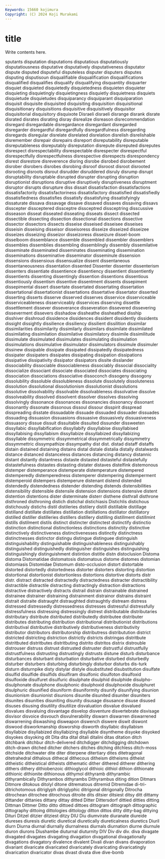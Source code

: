 ```yaml
---
Keywords: 15660 kojimura
Copyright: (C) 2024 Koji Murakami
---
```


# title

Write contents here.



sputants disputation disputations disputatious disputatiously disputatiousness disputative disputatively disputativeness disputator
dispute disputed disputeful disputeless disputer disputers disputes disputing disputisoun disqualifiable
disqualification disqualifications disqualified disqualifies disqualify disqualifying disquantity disquarter disquiet disquieted
disquietedly disquietedness disquieten disquieter disquieting disquietingly disquietingness disquietly disquietness disquiets
disquietude disquietudes disquiparancy disquiparant disquiparation disquisit disquisite disquisited disquisiting disquisition
disquisitional disquisitionary disquisitions disquisitive disquisitively disquisitor disquisitorial disquisitory disquixote Disraeli
disraeli disrange disrank disrate disrated disrates disrating disray disrealize disreason
disrecommendation disregard disregardable disregardance disregardant disregarded disregarder disregardful disregardfully disregardfulness
disregarding disregards disregular disrelate disrelated disrelation disrelish disrelishable disremember disrepair
disrepairs disreport disreputability disreputable disreputableness disreputably disreputation disrepute disreputed disreputes
disrespect disrespectability disrespectable disrespecter disrespectful disrespectfully disrespectfulness disrespective disrespects disrespondency
disrest disrestore disreverence disring disrobe disrobed disrobement disrober disrobers disrobes
disrobing disroof disroost disroot disrooted disrooting disroots disrout disrudder disruddered
disruly disrump disrupt disruptability disruptable disrupted disrupter disrupting disruption disruptionist
disruptions disruptive disruptively disruptiveness disruptment disruptor disrupts disrupture diss dissait
dissatisfaction dissatisfactions dissatisfactorily dissatisfactoriness dissatisfactory dissatisfied dissatisfiedly dissatisfiedness dissatisfies dissatisfy
dissatisfying dissatisfyingly dissaturate dissava dissavage dissave dissaved dissaves dissaving dissavs
disscepter dissceptered dissceptre dissceptred dissceptring disscussive disseason disseat disseated disseating
disseats dissect dissected dissectible dissecting dissection dissectional dissections dissective dissector
dissectors dissects disseise disseised disseisee disseises disseisin disseising disseisor disseisoress
disseize disseized disseizee disseizes disseizing disseizor disseizoress disseizure dissel-boom disselboom
dissemblance dissemble dissembled dissembler dissemblers dissembles dissemblies dissembling dissemblingly dissembly
dissemilative disseminate disseminated disseminates disseminating dissemination disseminations disseminative disseminator disseminule
dissension dissensions dissensious dissensualize dissent dissentaneous dissentaneousness dissentation dissented Dissenter
dissenter dissenterism dissenters dissentiate dissentience dissentiency dissentient dissentiently dissentients dissenting
dissentingly dissention dissentions dissentious dissentiously dissentism dissentive dissentment dissents dissepiment
dissepimental dissert dissertate dissertated dissertating dissertation dissertational dissertationist dissertations dissertative
dissertator disserted disserting disserts disserve disserved disserves disservice disserviceable disserviceableness
disserviceably disservices disserving dissettle dissettlement dissever disseverance disseveration dissevered dissevering
disseverment dissevers disshadow dissheathe dissheathed disship disshiver disshroud dissidence dissidences
dissident dissidently dissidents dissight dissightly dissilience dissiliency dissilient dissilition dissimilar
dissimilarities dissimilarity dissimilarly dissimilars dissimilate dissimilated dissimilating dissimilation dissimilative dissimilatory
dissimile dissimilitude dissimulate dissimulated dissimulates dissimulating dissimulation dissimulations dissimulative dissimulator
dissimulators dissimule dissimuler dissinew dissipable dissipate dissipated dissipatedly dissipatedness dissipater
dissipaters dissipates dissipating dissipation dissipations dissipative dissipativity dissipator dissipators dissite
disslander dissociability dissociable dissociableness dissociably dissocial dissociality dissocialize dissociant dissociate
dissociated dissociates dissociating dissociation dissociations dissociative dissoconch dissogeny dissogony dissolubility
dissoluble dissolubleness dissolute dissolutely dissoluteness dissolution dissolutional dissolutionism dissolutionist dissolutions
dissolutive dissolvability dissolvable dissolvableness dissolvative dissolve dissolveability dissolved dissolvent dissolver
dissolves dissolving dissolvingly dissonance dissonances dissonancies dissonancy dissonant dissonantly dissonate
dissonous dissoul dissour disspirit disspread disspreading disstate dissuadable dissuade dissuaded
dissuader dissuades dissuading dissuasion dissuasions dissuasive dissuasively dissuasiveness dissuasory dissue
dissuit dissuitable dissuited dissunder dissweeten dissyllabic dissyllabification dissyllabify dissyllabise dissyllabised
dissyllabising dissyllabism dissyllabize dissyllabized dissyllabizing dissyllable dissymmetric dissymmetrical dissymmetrically dissymmetry
dissymmettric dissympathize dissympathy dist dist. distad distaff distaffs distain distained
distaining distains distal distale distalia distally distalwards distance distanced distanceless
distances distancing distancy distannic distant distantly distantness distaste distasted distasteful
distastefully distastefulness distastes distasting distater distaves distelfink distemonous distemper distemperance
distemperate distemperature distempered distemperedly distemperedness distemperer distempering distemperment distemperoid distempers
distemperure distenant distend distended distendedly distendedness distender distending distends distensibilities
distensibility distensible distensile distension distensions distensive distent distention distentions dister
disterminate disterr disthene disthrall disthrone disthroned disthroning distich distichal distichiasis
Distichlis distichous distichously distichs distil distileries distilery distill distillable distillage
distilland distillate distillates distillation distillations distillator distillatory distilled distiller distilleries
distillers distillery distilling distillment distillmint distills distilment distils distinct distincter
distinctest distinctify distinctio distinction distinctional distinctionless distinctions distinctity distinctive distinctively
distinctiveness distinctivenesses distinctly distinctness distinctnesses distinctor distingu distingue distinguee distinguish
distinguishability distinguishable distinguishableness distinguishably distinguished distinguishedly distinguisher distinguishes distinguishing distinguishingly
distinguishment distintion distitle distn distoclusion Distoma distoma Distomatidae distomatosis distomatous
distome distomes distomian distomiasis Distomidae Distomum disto-occlusion distort distortable distorted
distortedly distortedness distorter distorters distorting distortion distortional distortionist distortionless distortions
distortive distorts distr distr. distract distracted distractedly distractedness distracter distractibility
distractible distractile distracting distractingly distraction distractions distractive distractively distracts distrail
distrain distrainable distrained distrainee distrainer distraining distrainment distrainor distrains distraint
distrait distraite distraught distraughted distraughtly distream distress distressed distressedly distressedness
distresses distressful distressfully distressfulness distressing distressingly distrest distributable distributaries distributary
distribute distributed distributedly distributee distributer distributes distributing distribution distributional distributionist
distributions distributival distributive distributively distributiveness distributivity distributor distributors distributorship distributress
distributution district districted districting distriction districtly districts distringas distritbute distritbuted
distritbutes distritbuting distrito distritos distrix distrouble distrouser distruss distrust distrusted
distruster distrustful distrustfully distrustfulness distrusting distrustingly distrusts distune disturb disturbance
disturbances disturbant disturbation disturbative disturbed disturbedly disturber disturbers disturbing disturbingly
disturbor disturbs dis-turk disturn disturnpike disty distylar distyle disubstituted disubstitution
disulfate disulfid disulfide disulfids disulfiram disulfonic disulfoton disulfoxid disulfoxide disulfuret
disulfuric disulphate disulphid disulphide disulpho- disulphonate disulphone disulphonic disulphoxid disulphoxide
disulphuret disulphuric disunified disuniform disuniformity disunify disunifying disunion disunionism disunionist
disunions disunite disunited disuniter disuniters disunites disunities disuniting disunity disusage
disusance disuse disused disuses disusing disutility disutilize disvaluation disvalue disvalued
disvalues disvaluing disvantage disvelop disventure disvertebrate disvisage disvisor disvoice disvouch
disvulnerability diswarn diswarren diswarrened diswarrening diswashing disweapon diswench diswere diswit
diswont diswood disworkmanship disworship disworth disyllabic disyllabism disyllabize disyllabized disyllabizing
disyllable disyntheme disyoke disyoked disyokes disyoking dit Dita dita dital
ditali ditalini ditas ditation ditch ditchbank ditchbur ditch-delivered ditchdigger ditchdigging
ditchdown ditch-drawn ditched ditcher ditchers ditches ditching ditchless ditch-moss ditchside
ditchwater dite diter diterpene ditertiary dites ditetragonal ditetrahedral dithalous dithecal
dithecous ditheism ditheisms ditheist ditheistic ditheistical ditheists dithematic dither dithered
ditherer dithering dithers dithery dithiobenzoic dithioglycol dithioic dithiol dithion dithionate
dithionic dithionite dithionous dithymol dithyramb dithyrambic dithyrambically Dithyrambos dithyrambs Dithyrambus
diting dition Ditmars Ditmore ditokous ditolyl ditone ditrematous ditremid Ditremidae
di-tri- ditrichotomous ditriglyph ditriglyphic ditrigonal ditrigonally Ditrocha ditrochean ditrochee ditrochous
ditroite dits ditsier ditsiest ditsy ditt dittamy dittander dittanies dittany
dittay ditted Ditter Dittersdorf dittied ditties ditting Dittman Dittmer Ditto
ditto dittoed dittoes dittogram dittograph dittographic dittography dittoing dittologies dittology
ditton dittos ditty ditty-bag dittying Dituri Ditzel ditzier ditziest ditzy
DIU Diu diumvirate diuranate diureide diureses diuresis diuretic diuretical diuretically
diureticalness diuretics Diuril diurn Diurna diurnal diurnally diurnalness diurnals diurnation
diurne diurnule diuron diurons Diushambe diuturnal diuturnity DIV Div div
div. diva divagate divagated divagates divagating divagation divagational divagationally divagations
divagatory divalence divalent Divali divan divans divaporation divariant divaricate divaricated
divaricately divaricating divaricatingly divarication divaricator divas divast divata dive dive-bomb
